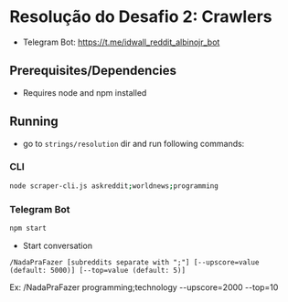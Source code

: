# Resolução do Desafio 2: Crawlers

- Telegram Bot: https://t.me/idwall_reddit_albinojr_bot

## Prerequisites/Dependencies

- Requires node and npm installed

## Running

- go to `strings/resolution` dir and run following commands:

### CLI
```bash
node scraper-cli.js askreddit;worldnews;programming
```

### Telegram Bot
```bash
npm start
```

- Start conversation

```
/NadaPraFazer [subreddits separate with ";"] [--upscore=value (default: 5000)] [--top=value (default: 5)]
```
Ex: /NadaPraFazer programming;technology --upscore=2000 --top=10